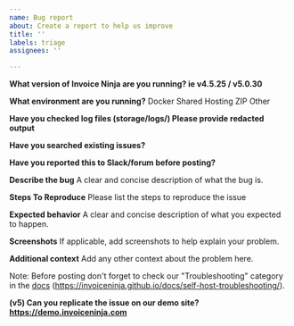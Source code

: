```yaml
---
name: Bug report
about: Create a report to help us improve
title: ''
labels: triage
assignees: ''

---
```


**What version of Invoice Ninja are you running? ie v4.5.25 / v5.0.30**

**What environment are you running?**
Docker
Shared Hosting
ZIP
Other

**Have you checked log files (storage/logs/) Please provide redacted output**

**Have you searched existing issues?**

**Have you reported this to Slack/forum before posting?**

**Describe the bug**
A clear and concise description of what the bug is.

**Steps To Reproduce**
Please list the steps to reproduce the issue

**Expected behavior**
A clear and concise description of what you expected to happen.

**Screenshots**
If applicable, add screenshots to help explain your problem.

**Additional context**
Add any other context about the problem here.

Note: Before posting don't forget to check our "Troubleshooting" category in the [docs](https://invoiceninja.github.io/docs/self-host-troubleshooting/) (https://invoiceninja.github.io/docs/self-host-troubleshooting/).

**(v5) Can you replicate the issue on our demo site? https://demo.invoiceninja.com**
